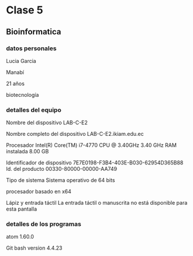 # Clase 5
## Bioinformatica
### datos personales
Lucia Garcia

Manabí

21 años

biotecnología
### detalles del equipo
Nombre del dispositivo	LAB-C-E2

Nombre completo del dispositivo	LAB-C-E2.ikiam.edu.ec

Procesador	Intel(R) Core(TM) i7-4770 CPU @ 3.40GHz   3.40 GHz
RAM instalada	8.00 GB

Identificador de dispositivo	7E7E0198-F3B4-403E-B030-62954D365B88
Id. del producto	00330-80000-00000-AA749

Tipo de sistema	Sistema operativo de 64 bits

procesador basado en x64


Lápiz y entrada táctil	La entrada táctil o manuscrita no está disponible para esta pantalla
### detalles de los programas
atom 1.60.0

Git bash
 version 4.4.23
